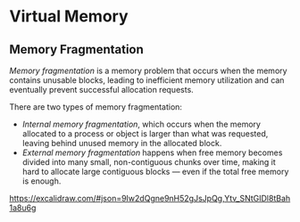 # Virtual Memory

## Memory Fragmentation

_Memory fragmentation_ is a memory problem that occurs when the memory contains unusable blocks, leading to inefficient memory utilization and can eventually prevent successful allocation requests.

There are two types of memory fragmentation:
- _Internal memory fragmentation_, which occurs when the memory allocated to a process or object is larger than what was requested, leaving behind unused memory in the allocated block.
- _External memory fragmentation_ happens when free memory becomes divided into many small, non-contiguous chunks over time, making it hard to allocate large contiguous blocks — even if the total free memory is enough.

https://excalidraw.com/#json=9Iw2dQgne9nH52gJsJpQg,Ytv_SNtGIDl8tBah1a8u6g